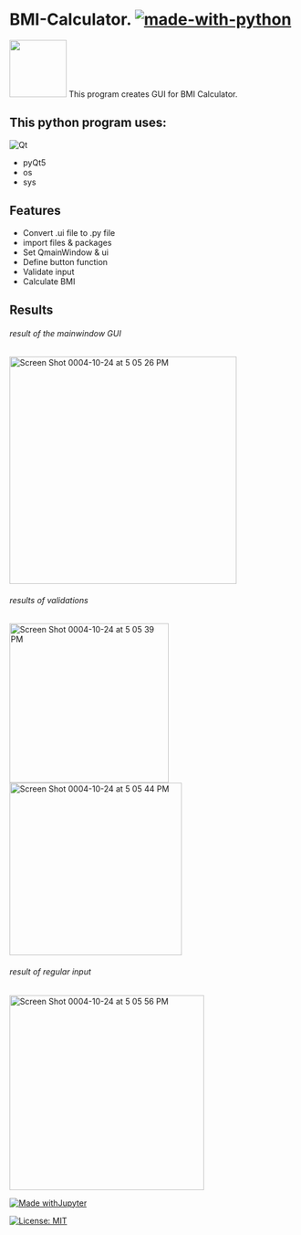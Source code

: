 # BMI-Calculator. [![made-with-python](https://img.shields.io/badge/Made%20with-Python-1f425f.svg)](https://www.python.org/)

<img src="https://user-images.githubusercontent.com/108591389/197639303-3fa795b1-a063-4f49-97ed-1013361740bb.jpg" width="100" height="100"> 
This program creates GUI for BMI Calculator.

## This python program uses:
![Qt](https://img.shields.io/badge/Qt-%23217346.svg?style=for-the-badge&logo=Qt&logoColor=white)
- pyQt5
- os
- sys

## Features

- Convert .ui file to .py file
- import files & packages
- Set QmainWindow & ui
- Define button function
- Validate input
- Calculate BMI

## Results
###### result of the mainwindow GUI
<img width="398" alt="Screen Shot 0004-10-24 at 5 05 26 PM" src="https://user-images.githubusercontent.com/108591389/197640958-2d094725-21a5-4067-9e8b-450b5d4e80c1.png">

###### results of validations 

<img width="279" alt="Screen Shot 0004-10-24 at 5 05 39 PM" src="https://user-images.githubusercontent.com/108591389/197641052-a38adfde-587f-4cfa-ba49-b8dacfb6e06a.png">
<img width="302" alt="Screen Shot 0004-10-24 at 5 05 44 PM" src="https://user-images.githubusercontent.com/108591389/197641086-5acd2f11-b6b4-4dcd-b2a9-bd96da0085fa.png">

###### result of regular input

<img width="341" alt="Screen Shot 0004-10-24 at 5 05 56 PM" src="https://user-images.githubusercontent.com/108591389/197641341-061f47ad-5506-4afc-9019-327511f63d33.png">

[![Made withJupyter](https://img.shields.io/badge/Made%20with-Jupyter-orange?style=for-the-badge&logo=Jupyter)](https://jupyter.org/try)

[![License: MIT](https://img.shields.io/badge/License-MIT-yellow.svg)](https://opensource.org/licenses/MIT)

